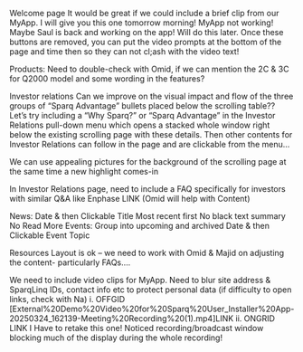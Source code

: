 Welcome page
It would be great if we could include a brief clip from our MyApp. I will give you this one tomorrow morning! MyApp not working! Maybe Saul is back and working on the app! Will do this later.
Once these buttons are removed, you can put the video prompts at the bottom of the page and time then so they can not cl;ash with the video text!

Products:
Need to double-check with Omid, if we can mention the 2C & 3C for Q2000 model and some wording in the features?

Investor relations
Can we improve on the visual impact and flow of the three groups of “Sparq Advantage” bullets placed below the scrolling table?? Let’s try including a “Why Sparq?” or “Sparq Advantage” in the Investor Relations pull-down menu which opens a stacked whole window right below the existing scrolling page with these details. Then other contents for Investor Relations can follow in the page and are clickable from the menu…

We can use appealing pictures for the background of the scrolling page at the same time a new highlight comes-in

In Investor Relations page, need to include a FAQ specifically for investors with similar Q&A like Enphase LINK
(Omid will help with Content)

News:
    Date & then Clickable Title
    Most recent first
    No black text summary
    No Read More
Events:
    Group into upcoming and archived
    Date & then Clickable Event Topic

Resources
Layout is ok – we need to work with Omid & Majid on adjusting the content- particularly FAQs….

We need to include video clips for MyApp. Need to blur site address & SparqLinq IDs, contact info etc to protect personal data (if difficulty to open links, check with Na)
i.      OFFGID [External%20Demo%20Video%20for%20Sparq%20User_Installer%20App-20250324_162139-Meeting%20Recording%20(1).mp4]LINK
ii.     ONGRID LINK I Have to retake this one! Noticed recording/broadcast window blocking much of the display during the whole recording!